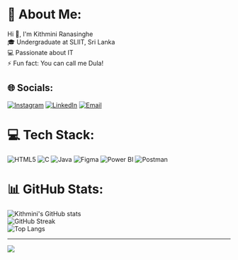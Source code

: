 # 💫 About Me:
Hi 👋, I'm Kithmini Ranasinghe  <br>
🎓 Undergraduate at SLIIT, Sri Lanka  <br>
💻 Passionate about IT  <br>
⚡ Fun fact: You can call me Dula!

## 🌐 Socials:
[![Instagram](https://img.shields.io/badge/Instagram-%23E4405F.svg?logo=Instagram&logoColor=white)](https://instagram.com/kithmini_99) 
[![LinkedIn](https://img.shields.io/badge/LinkedIn-%230077B5.svg?logo=linkedin&logoColor=white)](https://linkedin.com/in/kithminiranasinghe) 
[![Email](https://img.shields.io/badge/Email-D14836?logo=gmail&logoColor=white)](mailto:kithminiranasinghe587@gmail.com) 

# 💻 Tech Stack:
![HTML5](https://img.shields.io/badge/html5-%23E34F26.svg?style=for-the-badge&logo=html5&logoColor=white) 
![C](https://img.shields.io/badge/c-%2300599C.svg?style=for-the-badge&logo=c&logoColor=white) 
![Java](https://img.shields.io/badge/java-%23ED8B00.svg?style=for-the-badge&logo=openjdk&logoColor=white) 
![Figma](https://img.shields.io/badge/figma-%23F24E1E.svg?style=for-the-badge&logo=figma&logoColor=white) 
![Power BI](https://img.shields.io/badge/power_bi-F2C811?style=for-the-badge&logo=powerbi&logoColor=black) 
![Postman](https://img.shields.io/badge/Postman-FF6C37?style=for-the-badge&logo=postman&logoColor=white)

# 📊 GitHub Stats:
![Kithmini's GitHub stats](https://github-readme-stats.vercel.app/api?username=KithminiRanasinghe&theme=dark&hide_border=false&include_all_commits=false&count_private=false)<br/>
![GitHub Streak](https://streak-stats.demolab.com/?user=KithminiRanasinghe&theme=dark&hide_border=false)<br/>
![Top Langs](https://github-readme-stats.vercel.app/api/top-langs/?username=KithminiRanasinghe&theme=dark&hide_border=false&layout=compact)

---
[![](https://visitcount.itsvg.in/api?id=KithminiRanasinghe&icon=0&color=0)](https://visitcount.itsvg.in)

<!-- Proudly created with GPRM ( https://gprm.itsvg.in ) -->
